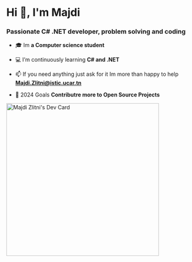<h1>Hi 👋, I'm Majdi</h1>
<h3>Passionate C# .NET developer, problem solving and coding </h3>

- 🎓 Im **a Computer science student** 

- 💻 I’m continuously learning **C# and .NET**

- 📫 If you need anything just ask for it Im more than happy to help **Majdi.Zlitni@istic.ucar.tn**

- 🥅 2024 Goals **Contributre more to Open Source Projects**


<a href="https://app.daily.dev/majdi"><img src="https://api.daily.dev/devcards/a063598ed1d3496491920d6c60ca2729.png?r=ffp" width="400" alt="Majdi Zlitni's Dev Card"/></a>
